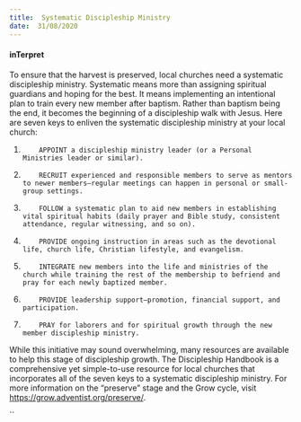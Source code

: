```yaml
---
title:  Systematic Discipleship Ministry
date:  31/08/2020
---
```


#### inTerpret

To ensure that the harvest is preserved, local churches need a systematic discipleship ministry. Systematic means more than assigning spiritual guardians and hoping for the best. It means implementing an intentional plan to train every new member after baptism. Rather than baptism being the end, it becomes the beginning of a discipleship walk with Jesus. Here are seven keys to enliven the systematic discipleship ministry at your local church:

1.         APPOINT a discipleship ministry leader (or a Personal Ministries leader or similar).

2.         RECRUIT experienced and responsible members to serve as mentors to newer members—regular meetings can happen in personal or small-group settings.

3.         FOLLOW a systematic plan to aid new members in establishing vital spiritual habits (daily prayer and Bible study, consistent attendance, regular witnessing, and so on).

4.         PROVIDE ongoing instruction in areas such as the devotional life, church life, Christian lifestyle, and evangelism.

5.         INTEGRATE new members into the life and ministries of the church while training the rest of the membership to befriend and pray for each newly baptized member.

6.         PROVIDE leadership support—promotion, financial support, and participation.

7.         PRAY for laborers and for spiritual growth through the new member discipleship ministry.

While this initiative may sound overwhelming, many resources are available to help this stage of discipleship growth. The Discipleship Handbook is a comprehensive yet simple-to-use resource for local churches that incorporates all of the seven keys to a systematic discipleship ministry. For more information on the “preserve” stage and the Grow cycle, visit https://grow.adventist.org/preserve/.

``
